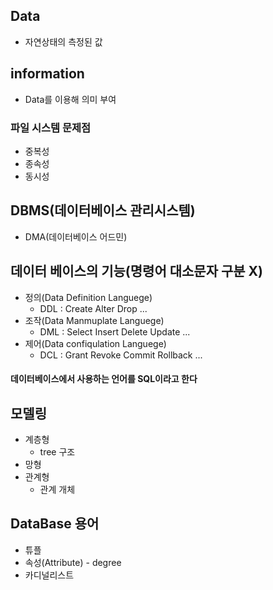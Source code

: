 ## Data
- 자연상태의 측정된 값
## information
- Data를 이용해 의미 부여
### 파일 시스템 문제점
- 중복성
- 종속성
- 동시성
## DBMS(데이터베이스 관리시스템)
- DMA(데이터베이스 어드민)
## 데이터 베이스의 기능(명령어 대소문자 구분 X)
- 정의(Data Definition Languege)
  - DDL : Create Alter Drop ...
- 조작(Data Manmuplate Languege)
  - DML : Select Insert Delete Update ...
- 제어(Data confiqulation Languege)
  - DCL : Grant Revoke Commit Rollback ...
#### 데이터베이스에서 사용하는 언어를 SQL이라고 한다
## 모델링
- 계층형 
  - tree 구조
- 망형
- 관계형
  - 관계 개체
## DataBase 용어
- 튜플
- 속성(Attribute) - degree
- 카디널리스트
